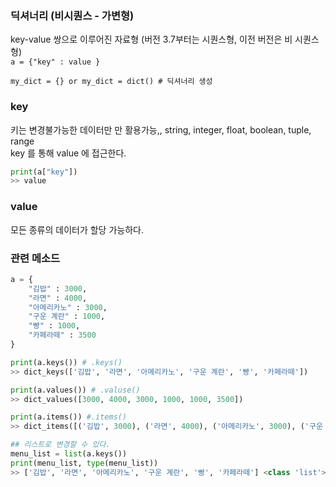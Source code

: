### 딕셔너리 (비시퀀스 - 가변형)
key-value 쌍으로 이루어진 자료형 (버전 3.7부터는 시퀀스형, 이전 버전은 비 시퀀스형)<br>
` a = {"key" : value } `

`my_dict = {} or my_dict = dict() # 딕셔너리 생성`

### key
키는 변경불가능한 데이터만 만 활용가능,, string, integer, float, boolean, tuple, range<br>
key 를 통해 value 에 접근한다.
```python
print(a["key"])
>> value
``` 


### value
모든 종류의 데이터가 할당 가능하다.


### 관련 메소드
```python
a = {
    "김밥" : 3000, 
    "라면" : 4000, 
    "아메리카노" : 3000, 
    "구운 계란" : 1000, 
    "빵" : 1000,
    "카페라떼" : 3500
}

print(a.keys()) # .keys()
>> dict_keys(['김밥', '라면', '아메리카노', '구운 계란', '빵', '카페라떼'])

print(a.values()) # .valuse()
>> dict_values([3000, 4000, 3000, 1000, 1000, 3500])

print(a.items()) #.items()
>> dict_items([('김밥', 3000), ('라면', 4000), ('아메리카노', 3000), ('구운 계란', 1000), ('빵', 1000), ('카페라떼', 3500)])

## 리스트로 변경할 수 있다.
menu_list = list(a.keys())
print(menu_list, type(menu_list))
>> ['김밥', '라면', '아메리카노', '구운 계란', '빵', '카페라떼'] <class 'list'>
```